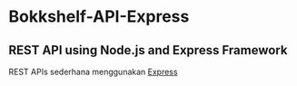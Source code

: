 # Bokkshelf-API-Express

## REST API using Node.js and Express Framework

REST APIs sederhana menggunakan [Express](https://expressjs.com)
